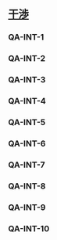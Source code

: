 ## [干渉](810)

### QA-INT-1

### QA-INT-2

### QA-INT-3

### QA-INT-4

### QA-INT-5

### QA-INT-6

### QA-INT-7

### QA-INT-8

### QA-INT-9

### QA-INT-10
